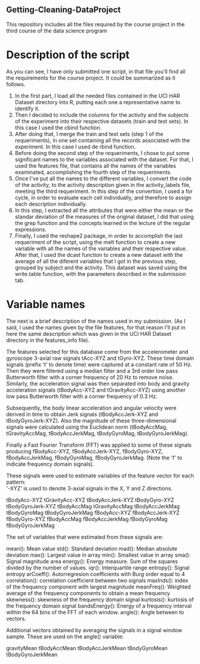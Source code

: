 ## Getting-Cleaning-DataProject
This repository includes all the files required by the course project in the third course of the data science program

# Description of the script
As you can see, I have only submitted one script, in that file you'll find all the requirements for the course project. It could be summarized as it follows.

1. In the first part, I load all the needed files contained in the UCI HAR Dataset directory into R, putting each one a representative name to identify it.
2. Then I decided to include the columns for the activity and the subjects of the experiment into their respective datasets (train and test sets). In this case I used the cbind function.
3. After doing that, I merge the train and test sets (step 1 of the requeriments), in one set containing all the records associated with the experiment. In this case I used de rbind function.
4. Before doing the second step of the requeriments, I chose to put some significant names to the variables associated with the dataset. For that, I used the features file, that contains all the names of the variables examinated, accomplishing the fourth step of the requeriments.
5. Once I've put all the names to the different variables, I convert the code of the activity, to the activity description given in the activity_labels file, meeting the third requeriment. In this step of the convertion, I used a for cycle, in order to evaluate each cell individually, and therefore to assign each description individually. 
6. In this step, I extracted all the attributes that were either the mean or the standar deviation of the measures of the original dataset, I did that using the grep function and the concepts learned in the lecture of the regular expressions.
7. Finally, I used the reshape2 package, in order to accomplish the last requeriment of the script, using the melt function to create a new variable with all the names of the variables and their respective value. After that, I used the dcast function to create a new dataset with the average of all the diferent variables that I got in the previous step, grouped by subject and the activity. This dataset was saved using the write.table function, with the parameters described in the submission tab.

# Variable names
The next is a brief description of the names used in my submission. (As I said, I used the names given by the file features, for that reason I'll put in here the same description which was given in the UCI HAR Dataset directory in the features_info file).

The features selected for this database come from the accelerometer and gyroscope 3-axial raw signals tAcc-XYZ and tGyro-XYZ. These time domain signals (prefix 't' to denote time) were captured at a constant rate of 50 Hz. Then they were filtered using a median filter and a 3rd order low pass Butterworth filter with a corner frequency of 20 Hz to remove noise. Similarly, the acceleration signal was then separated into body and gravity acceleration signals (tBodyAcc-XYZ and tGravityAcc-XYZ) using another low pass Butterworth filter with a corner frequency of 0.3 Hz. 

Subsequently, the body linear acceleration and angular velocity were derived in time to obtain Jerk signals (tBodyAccJerk-XYZ and tBodyGyroJerk-XYZ). Also the magnitude of these three-dimensional signals were calculated using the Euclidean norm (tBodyAccMag, tGravityAccMag, tBodyAccJerkMag, tBodyGyroMag, tBodyGyroJerkMag). 

Finally a Fast Fourier Transform (FFT) was applied to some of these signals producing fBodyAcc-XYZ, fBodyAccJerk-XYZ, fBodyGyro-XYZ, fBodyAccJerkMag, fBodyGyroMag, fBodyGyroJerkMag. (Note the 'f' to indicate frequency domain signals). 


These signals were used to estimate variables of the feature vector for each pattern:  
'-XYZ' is used to denote 3-axial signals in the X, Y and Z directions.

tBodyAcc-XYZ
tGravityAcc-XYZ
tBodyAccJerk-XYZ
tBodyGyro-XYZ
tBodyGyroJerk-XYZ
tBodyAccMag
tGravityAccMag
tBodyAccJerkMag
tBodyGyroMag
tBodyGyroJerkMag
fBodyAcc-XYZ
fBodyAccJerk-XYZ
fBodyGyro-XYZ
fBodyAccMag
fBodyAccJerkMag
fBodyGyroMag
fBodyGyroJerkMag

The set of variables that were estimated from these signals are: 

mean(): Mean value
std(): Standard deviation
mad(): Median absolute deviation 
max(): Largest value in array
min(): Smallest value in array
sma(): Signal magnitude area
energy(): Energy measure. Sum of the squares divided by the number of values. 
iqr(): Interquartile range 
entropy(): Signal entropy
arCoeff(): Autorregresion coefficients with Burg order equal to 4
correlation(): correlation coefficient between two signals
maxInds(): index of the frequency component with largest magnitude
meanFreq(): Weighted average of the frequency components to obtain a mean frequency
skewness(): skewness of the frequency domain signal 
kurtosis(): kurtosis of the frequency domain signal 
bandsEnergy(): Energy of a frequency interval within the 64 bins of the FFT of each window.
angle(): Angle between to vectors.

Additional vectors obtained by averaging the signals in a signal window sample. These are used on the angle() variable:

gravityMean
tBodyAccMean
tBodyAccJerkMean
tBodyGyroMean
tBodyGyroJerkMean
